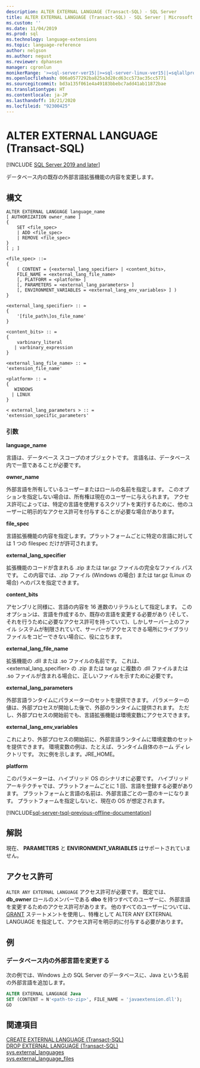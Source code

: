 ```yaml
---
description: ALTER EXTERNAL LANGUAGE (Transact-SQL) - SQL Server
title: ALTER EXTERNAL LANGUAGE (Transact-SQL) - SQL Server | Microsoft Docs
ms.custom: ''
ms.date: 11/04/2019
ms.prod: sql
ms.technology: language-extensions
ms.topic: language-reference
author: nelgson
ms.author: negust
ms.reviewer: dphansen
manager: cgronlun
monikerRange: '>=sql-server-ver15||>=sql-server-linux-ver15||=sqlallproducts-allversions'
ms.openlocfilehash: 006a0577292ba825a3d28cd63cc573ac35cc5771
ms.sourcegitcommit: bd3a135f061e4a49183bbebc7add41ab11872bae
ms.translationtype: HT
ms.contentlocale: ja-JP
ms.lasthandoff: 10/21/2020
ms.locfileid: "92300425"
---
```

# <a name="alter-external-language-transact-sql"></a>ALTER EXTERNAL LANGUAGE (Transact-SQL)
[!INCLUDE [SQL Server 2019 and later](../../includes/applies-to-version/sqlserver2019.md)]

データベース内の既存の外部言語拡張機能の内容を変更します。

## <a name="syntax"></a>構文

```syntaxsql
ALTER EXTERNAL LANGUAGE language_name  
[ AUTHORIZATION owner_name ]
{
    SET <file_spec>
    | ADD <file_spec>
    | REMOVE <file_spec>
}
[ ; ]  

<file_spec> ::=  
{
    ( CONTENT = {<external_lang_specifier> | <content_bits>,
    FILE_NAME = <external_lang_file_name>
    [, PLATFORM = <platform> ]
    [, PARAMETERS = <external_lang_parameters> ]
    [, ENVIRONMENT_VARIABLES = <external_lang_env_variables> ] )
}

<external_lang_specifier> :: =  
{
    '[file_path\]os_file_name'  
}

<content_bits> :: =  
{
    varbinary_literal
   | varbinary_expression
}

<external_lang_file_name> :: =  
'extension_file_name'

<platform> :: =
{
   WINDOWS
  | LINUX
}

< external_lang_parameters > :: =  
'extension_specific_parameters'
```

### <a name="arguments"></a>引数

**language_name**

言語は、データベース スコープのオブジェクトです。 言語名は、データベース内で一意であることが必要です。

**owner_name**

外部言語を所有しているユーザーまたはロールの名前を指定します。 このオプションを指定しない場合は、所有権は現在のユーザーに与えられます。 アクセス許可によっては、特定の言語を使用するスクリプトを実行するために、他のユーザーに明示的なアクセス許可を付与することが必要な場合があります。

**file_spec**

言語拡張機能の内容を指定します。プラットフォームごとに特定の言語に対しては 1 つの filespec だけが許可されます。 

**external_lang_specifier**

拡張機能のコードが含まれる .zip または tar.gz ファイルの完全なファイル パスです。 この内容では、.zip ファイル (Windows の場合) または tar.gz (Linux の場合) へのパスを指定できます。

**content_bits**

アセンブリと同様に、言語の内容を 16 進数のリテラルとして指定します。
このオプションは、言語を作成するか、既存の言語を変更する必要があり (そして、それを行うために必要なアクセス許可を持っていて)、しかしサーバー上のファイル システムが制限されていて、サーバーがアクセスできる場所にライブラリ ファイルをコピーできない場合に、役に立ちます。

**external_lang_file_name**

拡張機能の .dll または .so ファイルの名前です。 これは、<external_lang_specifier> の .zip または tar.gz に複数の .dll ファイルまたは .so ファイルが含まれる場合に、正しいファイルを示すために必要です。

**external_lang_parameters**

外部言語ランタイムにパラメーターのセットを提供できます。 パラメーターの値は、外部プロセスが開始した後で、外部のランタイムに提供されます。 ただし、外部プロセスの開始前でも、言語拡張機能は環境変数にアクセスできます。

**external_lang_env_variables**

これにより、外部プロセスの開始前に、外部言語ランタイムに環境変数のセットを提供できます。 環境変数の例は、たとえば、ランタイム自体のホーム ディレクトリです。 次に例を示します。JRE_HOME。

**platform**

このパラメーターは、ハイブリッド OS のシナリオに必要です。 ハイブリッド アーキテクチャでは、プラットフォームごとに 1 回、言語を登録する必要があります。 プラットフォームと言語の名前は、外部言語ごとの一意のキーになります。 プラットフォームを指定しないと、現在の OS が想定されます。

[!INCLUDE[sql-server-tsql-previous-offline-documentation](../../includes/sql-server-tsql-previous-offline-documentation.md)]

## <a name="remarks"></a>解説

現在、 **PARAMETERS** と **ENVIRONMENT_VARIABLES** はサポートされていません。

## <a name="permissions"></a>アクセス許可

`ALTER ANY EXTERNAL LANGUAGE` アクセス許可が必要です。 既定では、 **db_owner** ロールのメンバーである **dbo** を持つすべてのユーザーに、外部言語を変更するためのアクセス許可があります。 他のすべてのユーザーについては、[GRANT](./grant-database-permissions-transact-sql.md) ステートメントを使用し、特権として ALTER ANY EXTERNAL LANGUAGE を指定して、アクセス許可を明示的に付与する必要があります。

## <a name="examples"></a>例

### <a name="alter-an-external-language-in-a-database"></a>データベース内の外部言語を変更する  

次の例では、Windows 上の SQL Server のデータベースに、Java という名前の外部言語を追加します。

```sql
ALTER EXTERNAL LANGUAGE Java 
SET (CONTENT = N'<path-to-zip>', FILE_NAME = 'javaextension.dll');
GO
```

## <a name="see-also"></a>関連項目

[CREATE EXTERNAL LANGUAGE (Transact-SQL)](create-external-language-transact-sql.md)  
[DROP EXTERNAL LANGUAGE (Transact-SQL)](drop-external-language-transact-sql.md)  
[sys.external_languages](../../relational-databases/system-catalog-views/sys-external-languages-transact-sql.md)  
[sys.external_language_files](../../relational-databases/system-catalog-views/sys-external-language-files-transact-sql.md)